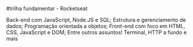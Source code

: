 #trilha fundamentar - Rocketseat


Back-end com JavaScript, Node.JS e SQL; Estrutura e gerenciamento de dados; Programação orientada a objetos; Front-end com foco em HTML, CSS, JavaScript e DOM; Entre outros assuntos! Terminal, HTTP a fundo e mais